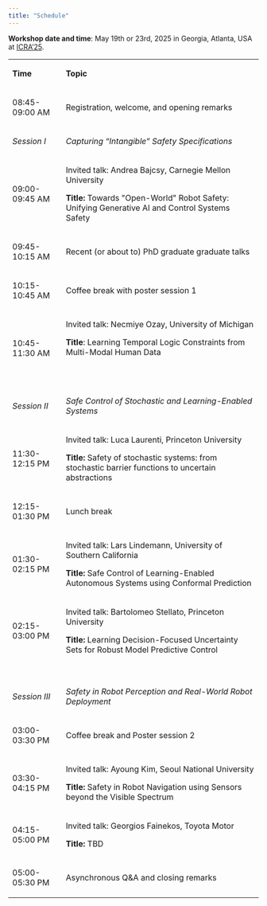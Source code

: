 ```yaml
---
title: "Schedule"
---
```

**Workshop date and time**: May 19th or 23rd, 2025 in Georgia, Atlanta, USA at [ICRA’25](https://2025.ieee-icra.org).

<table>
<tbody>
<tr>
<td>
<p><strong>Time</strong></p>
</td>
<td>
<p><strong>Topic</strong></p>
</td>
</tr>
<tr>
<td>
<p><span style="">08:45-09:00 AM</span></p>
</td>
<td>
<p><span style="">Registration, welcome, and opening remarks</span></p>
</td>
</tr>
<tr>
<td>
<p><em><span style="">Session I</span></em></p>
</td>
<td>
<p><em><span style="">Capturing &ldquo;Intangible&rdquo; Safety Specifications</span></em></p>
</td>
</tr>
<tr>
<td>
<p><span style="">09:00-09:45 AM</span></p>
</td>
<td>
<p><span style="">Invited talk: Andrea Bajcsy, Carnegie Mellon University</span></p>
<p><strong>Title:</strong><span style=""> Towards "Open-World" Robot Safety: Unifying Generative AI and Control Systems Safety</span></p>
</td>
</tr>
<tr>
<td>
<p><span style="">09:45-10:15 AM</span></p>
</td>
<td>
<p><span style="">Recent (or about to) PhD graduate graduate talks</span></p>
</td>
</tr>
<tr>
<td>
<p><span style="">10:15-10:45 AM</span></p>
</td>
<td>
<p><span style="">Coffee break with poster session 1</span></p>
</td>
</tr>
<tr>
<td>
<p><span style="">10:45-11:30 AM</span></p>
</td>
<td>
<p><span style="">Invited talk: Necmiye Ozay, University of Michigan</span></p>
<p><strong>Title</strong><span style="">: Learning Temporal Logic Constraints from Multi-Modal Human Data</span></p>
<br /><br /></td>
</tr>
<tr>
<td>
<p><em><span style="">Session II</span></em></p>
</td>
<td>
<p><em><span style="">Safe Control of Stochastic and Learning-Enabled Systems</span></em></p>
</td>
</tr>
<tr>
<td>
<p><span style="">11:30-12:15 PM</span></p>
</td>
<td>
<p><span style="">Invited talk: Luca Laurenti, Princeton University</span></p>
<p><strong>Title:</strong><span style=""> Safety of stochastic systems: from stochastic barrier functions to uncertain abstractions</span></p>
</td>
</tr>
<tr>
<td>
<p><span style="">12:15-01:30 PM</span></p>
</td>
<td>
<p><span style="">Lunch break</span></p>
</td>
</tr>
<tr>
<td>
<p><span style="">01:30-02:15 PM</span></p>
</td>
<td>
<p><span style="">Invited talk: Lars Lindemann, University of Southern California</span></p>
<p><strong>Title: </strong><span style="">Safe Control of Learning-Enabled Autonomous Systems using Conformal Prediction</span></p>
</td>
</tr>
<tr>
<td>
<p><span style="">02:15-03:00 PM</span></p>
</td>
<td>
<p><span style="">Invited talk: Bartolomeo Stellato, Princeton University</span></p>
<p><strong>Title: </strong><span style="">Learning Decision-Focused Uncertainty Sets for Robust Model Predictive Control</span></p>
</td>
</tr>
<tr>
<td>&nbsp;</td>
<td>&nbsp;</td>
</tr>
<tr>
<td>
<p><em><span style="">Session III</span></em></p>
</td>
<td>
<p><em><span style="">Safety in Robot Perception and Real-World Robot Deployment</span></em></p>
</td>
</tr>
<tr>
<td>
<p><span style="">03:00-03:30 PM</span></p>
</td>
<td>
<p><span style="">Coffee break and Poster session 2</span></p>
</td>
</tr>
<tr>
<td>
<p><span style="">03:30-04:15 PM</span></p>
</td>
<td>
<p><span style="">Invited talk: Ayoung Kim, Seoul National University</span></p>
<p><strong>Title:</strong><span style=""> Safety in Robot Navigation using Sensors beyond the Visible Spectrum</span></p>
</td>
</tr>
<tr>
<td>
<p><span style="">04:15-05:00 PM</span></p>
</td>
<td>
<p><span style="">Invited talk: Georgios Fainekos, Toyota Motor</span></p>
<p><strong>Title: </strong><span style="">TBD</span></p>
</td>
</tr>
<tr>
<td>
<p><span style="">05:00-05:30 PM</span></p>
</td>
<td>
<p><span style="">Asynchronous Q&amp;A and closing remarks</span></p>
</td>
</tr>
</tbody>
</table>
